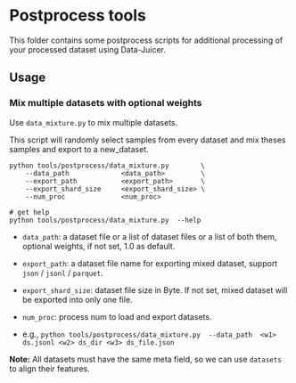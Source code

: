 # Postprocess tools

This folder contains some postprocess scripts for additional processing of your processed dataset using Data-Juicer.

## Usage

### Mix multiple datasets with optional weights

Use `data_mixture.py` to mix multiple datasets.

This script will randomly select samples from every dataset and mix theses samples and export to a new_dataset.


```shell
python tools/postprocess/data_mixture.py        \
    --data_path             <data_path>         \
    --export_path           <export_path>       \
    --export_shard_size     <export_shard_size> \
    --num_proc              <num_proc>

# get help
python tools/postprocess/data_mixture.py  --help
```

- `data_path`: a dataset file or a list of dataset files or a list of both them, optional weights, if not set, 1.0 as default.
- `export_path`: a dataset file name for exporting mixed dataset, support `json` / `jsonl` / `parquet`.
- `export_shard_size`:  dataset file size in Byte. If not set, mixed dataset will be exported into only one file.
- `num_proc`:  process num to load and export datasets.

- e.g., `python tools/postprocess/data_mixture.py  --data_path  <w1> ds.jsonl <w2> ds_dir <w3> ds_file.json`

**Note:** All datasets must have the same meta field, so we can use `datasets` to align their features.
